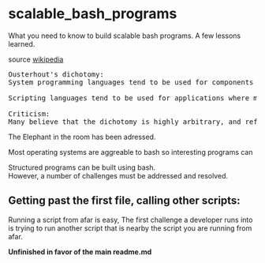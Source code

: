 # scalable_bash_programs
What you need to know to build scalable bash programs. A few lessons learned.

source [wikipedia](https://en.wikipedia.org/wiki/Ousterhout%27s_dichotomy)
<pre>
Ousterhout's dichotomy:
System programming languages tend to be used for components and applications with large amounts of internal functionality such as operating systems, database servers, and Web browsers. These applications typically employ complex algorithms and data structures and require high performance. Prototypical examples of system programming languages include C and Modula-2.

Scripting languages tend to be used for applications where most of the functionality comes from other programs (often implemented in system programming languages); the scripts are used to glue together other programs or add additional layers of functionality on top of existing programs. Ousterhout claims that scripts tend to be short and are often written by less sophisticated programmers

Criticism:
Many believe that the dichotomy is highly arbitrary, and refer to it as Ousterhout's fallacy or Ousterhout's false dichotomy.
</pre>

The Elephant in the room has been adressed.

Most operating systems are aggreable to bash so interesting programs can 

Structured programs can be built using bash. 
<br/>However, a number of challenges must be addressed and resolved.

## Getting past the first file, calling other scripts:
Running a script from afar is easy, 
The first challenge a developer runs into is trying to run another script that is nearby the script you are running from afar. 

**Unfinished in favor of the main readme.md**
